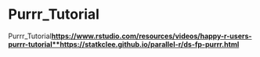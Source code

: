 # Purrr_Tutorial
Purrr_Tutorial**https://www.rstudio.com/resources/videos/happy-r-users-purrr-tutorial**https://statkclee.github.io/parallel-r/ds-fp-purrr.html**
